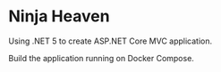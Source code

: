 # Ninja Heaven
Using .NET 5 to create ASP.NET Core MVC application.

Build the application running on Docker Compose.